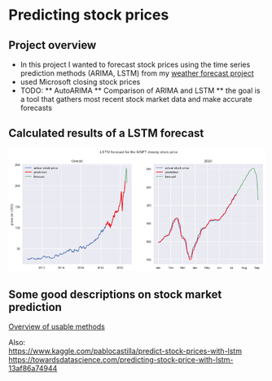 # Predicting stock prices

## Project overview
* In this project I wanted to forecast stock prices using the time series prediction methods (ARIMA, LSTM) from my [weather forecast project](https://github.com/Olhaau/weather_forecast_trier)
* used Microsoft closing stock prices
* TODO:
** AutoARIMA
** Comparison of ARIMA and LSTM
** the goal is a tool that gathers most recent stock market data and make accurate forecasts

## Calculated results of a LSTM forecast
 ![stock_prediction](https://github.com/Olhaau/stock_price_prediction/blob/master/MSFT_stock_prediction.png)
 
## Some good descriptions on stock market prediction
[Overview of usable methods](https://www.analyticsvidhya.com/blog/2018/10/predicting-stock-price-machine-learningnd-deep-learning-techniques-python/)

Also:  
https://www.kaggle.com/pablocastilla/predict-stock-prices-with-lstm  
https://towardsdatascience.com/predicting-stock-price-with-lstm-13af86a74944
